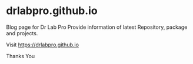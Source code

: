 # drlabpro.github.io
Blog page for Dr Lab Pro
Provide information of latest Repository, package and projects.

Visit https://drlabpro.github.io

Thanks You

